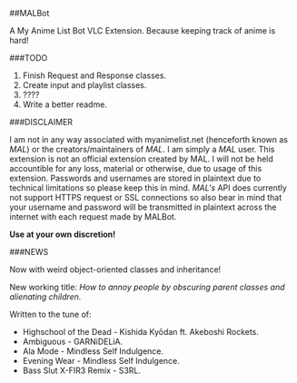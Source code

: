 ##MALBot

A My Anime List Bot VLC Extension. Because keeping track of anime is hard!

###TODO

1. Finish Request and Response classes.
2. Create input and playlist classes.
3. ????
4. Write a better readme.

###DISCLAIMER

I am not in any way associated with myanimelist.net (henceforth known
as *MAL*) or the creators/maintainers of *MAL*. I am simply a *MAL* user.
This extension is not an official extension created by MAL. I will not
be held accountible for any loss, material or otherwise, due to usage
of this extension. Passwords and usernames are stored in plaintext due
to technical limitations so please keep this in mind. *MAL's* API does
currently not support HTTPS request or SSL connections so also bear in
mind that your username and password will be transmitted in plaintext
across the internet with each request made by MALBot.

**Use at your own discretion!**

###NEWS

Now with weird object-oriented classes and inheritance!

New working title:
*How to annoy people by obscuring parent classes and alienating children.*

Written to the tune of:
- Highschool of the Dead - Kishida Kyōdan ft. Akeboshi Rockets.
- Ambiguous - GARNiDELiA.
- Ala Mode - Mindless Self Indulgence.
- Evening Wear - Mindless Self Indulgence.
- Bass Slut X-FIR3 Remix - S3RL.
